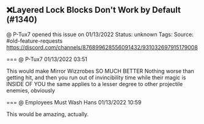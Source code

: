## ❌Layered Lock Blocks Don't Work by Default (#1340)
@ P-Tux7 opened this issue on 01/13/2022
Status: unknown
Tags: 
Source: #old-feature-requests https://discord.com/channels/876899628556091432/931032697915179008


=== @ P-Tux7 01/13/2022 03:51

This would make Mirror Wizzrobes SO MUCH BETTER
Nothing worse than getting hit, and then you run out of invincibility time while their magic is INSIDE OF YOU
the same applies to a lesser degree to other projectile enemies, obviously

=== @ Employees Must Wash Hans 01/13/2022 10:59

This would be amazing, actually.
